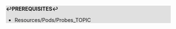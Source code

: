 <div style="margin:2em; background-color: #e0e0e0;">

<strong>↩PREREQUISITES↩</strong>

 * Resources/Pods/Probes_TOPIC

</div>

